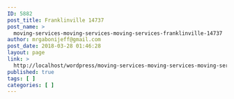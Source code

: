```yaml
---
ID: 5882
post_title: Franklinville 14737
post_name: >
  moving-services-moving-services-moving-services-franklinville-14737
author: mrgabonijeff@gmail.com
post_date: 2018-03-28 01:46:28
layout: page
link: >
  http://localhost/wordpress/moving-services-moving-services-moving-services-franklinville-14737/
published: true
tags: [ ]
categories: [ ]
---
```

